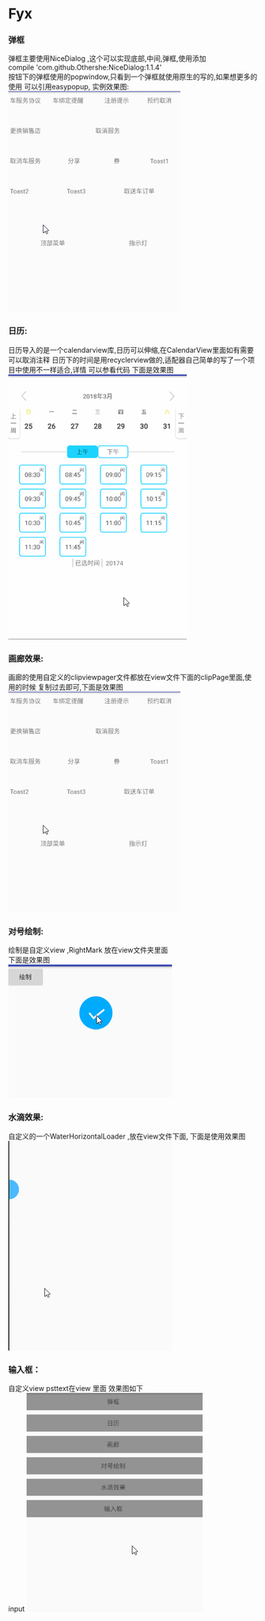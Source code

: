 # Fyx  
### 弹框  
弹框主要使用NiceDialog ,这个可以实现底部,中间,弹框,使用添加  
compile 'com.github.Othershe:NiceDialog:1.1.4'  
按钮下的弹框使用的popwindow,只看到一个弹框就使用原生的写的,如果想更多的使用
可以引用easypopup,
实例效果图:  
![tankuang](https://github.com/leon5458/Fyx/blob/master/img/tankuang.gif)    


### 日历:   
日历导入的是一个calendarview库,日历可以伸缩,在CalendarView里面如有需要可以取消注释
日历下的时间是用recyclerview做的,适配器自己简单的写了一个项目中使用不一样适合,详情
可以参看代码 下面是效果图    
![rili](https://github.com/leon5458/Fyx/blob/master/img/rili.gif)  


### 画廊效果: 
 画廊的使用自定义的clipviewpager文件都放在view文件下面的clipPage里面,使用的时候
 复制过去即可,下面是效果图    
 ![hualang](https://github.com/leon5458/Fyx/blob/master/img/tankuang.gif)  
 

### 对号绘制:          
绘制是自定义view ,RightMark 放在view文件夹里面  
下面是效果图   
![right](https://github.com/leon5458/Fyx/blob/master/img/rightf.gif)  

 
### 水滴效果:
自定义的一个WaterHorizontalLoader ,放在view文件下面,
下面是使用效果图  
![water](https://github.com/leon5458/Fyx/blob/master/img/water.gif)  
### 输入框：  
  自定义view psttext在view 里面
  效果图如下  
  input
![](https://github.com/leon5458/Fyx/blob/master/img/input.gif)

 
 
 
 
 

 
 




